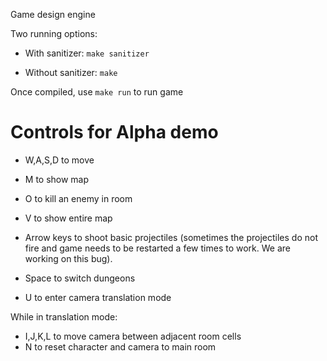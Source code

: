 Game design engine

Two running options:

* With sanitizer: `make sanitizer`

* Without sanitizer: `make`

Once compiled, use `make run` to run game


# Controls for Alpha demo

* W,A,S,D to move

* M to show map

* O to kill an enemy in room

* V to show entire map

* Arrow keys to shoot basic projectiles (sometimes the projectiles do not fire and game needs to be restarted a few times to work. We are working on this bug).

* Space to switch dungeons

* U to enter camera translation mode

While in translation mode:

* I,J,K,L to move camera between adjacent room cells
* N to reset character and camera to main room
